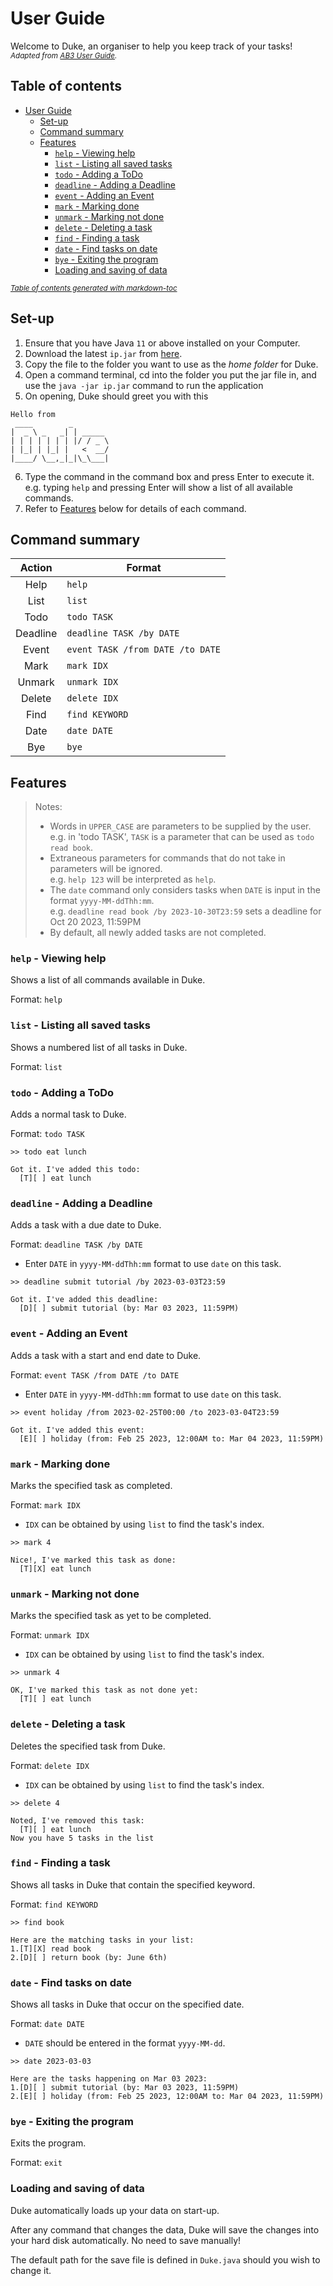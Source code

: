 # User Guide
Welcome to Duke, an organiser to help you keep track of your tasks!  
<small><i> Adapted from [AB3 User Guide](https://se-education.org/addressbook-level3/UserGuide.html). </i></small>

## Table of contents
- [User Guide](#user-guide)
    * [Set-up](#set-up)
    * [Command summary](#command-summary)
    * [Features](#features)
        + [`help` - Viewing help](#help---viewing-help)
        + [`list` - Listing all saved tasks](#list---listing-all-saved-tasks)
        + [`todo` - Adding a ToDo](#todo---adding-a-todo)
        + [`deadline` - Adding a Deadline](#deadline---adding-a-deadline)
        + [`event` - Adding an Event](#event---adding-an-event)
        + [`mark` - Marking done](#mark---marking-done)
        + [`unmark` - Marking not done](#unmark---marking-not-done)
        + [`delete` - Deleting a task](#delete---deleting-a-task)
        + [`find` - Finding a task](#find---finding-a-task)
        + [`date` - Find tasks on date](#date---find-tasks-on-date)
        + [`bye` - Exiting the program](#bye---exiting-the-program)
        + [Loading and saving of data](#loading-and-saving-of-data)

<small><i><a href='http://ecotrust-canada.github.io/markdown-toc/'>Table of contents generated with markdown-toc</a></i></small>


## Set-up
1. Ensure that you have Java `11` or above installed on your Computer. 
2. Download the latest `ip.jar` from [here](https://github.com/honglinshang/ip/releases/tag/v2.0). 
3. Copy the file to the folder you want to use as the *home folder* for Duke.
4. Open a command terminal, cd into the folder you put the jar file in, and use the 
`java -jar ip.jar` command to run the application
5. On opening, Duke should greet you with this
```
Hello from
 ____        _        
|  _ \ _   _| | _____ 
| | | | | | | |/ / _ \
| |_| | |_| |   <  __/
|____/ \__,_|_|\_\___|
```
6. Type the command in the command box and press Enter to execute it. 
e.g. typing `help` and pressing Enter will show a list of all available commands.
7. Refer to [Features](#features) below for details of each command.  

## Command summary  

|  Action  | Format                           |
|:--------:|----------------------------------|
|   Help   | `help`                           |
|   List   | `list`                           |
|   Todo   | `todo TASK`                      |
| Deadline | `deadline TASK /by DATE`         |
|  Event   | `event TASK /from DATE /to DATE` |
|   Mark   | `mark IDX`                       |
|  Unmark  | `unmark IDX`                     |
|  Delete  | `delete IDX`                     |
|   Find   | `find KEYWORD`                   |
|   Date   | `date DATE`                      |
|   Bye    | `bye`                            |

## Features  
> Notes:
> - Words in `UPPER_CASE` are parameters to be supplied by the user.  
>   e.g. in 'todo TASK', `TASK` is a parameter that can be used as `todo read book`. 
> - Extraneous parameters for commands that do not take in parameters will be ignored.  
>   e.g. `help 123` will be interpreted as `help`. 
> - The `date` command only considers tasks when `DATE` is input in the format `yyyy-MM-ddThh:mm`.  
>   e.g. `deadline read book /by 2023-10-30T23:59` sets a deadline for Oct 20 2023, 11:59PM
> - By default, all newly added tasks are not completed. 

### `help` - Viewing help
Shows a list of all commands available in Duke.

Format: `help`

### `list` - Listing all saved tasks
Shows a numbered list of all tasks in Duke. 

Format: `list`

### `todo` - Adding a ToDo
Adds a normal task to Duke. 

Format: `todo TASK`  

```
>> todo eat lunch

Got it. I've added this todo:
  [T][ ] eat lunch
```

### `deadline` - Adding a Deadline
Adds a task with a due date to Duke.

Format: `deadline TASK /by DATE`
- Enter `DATE` in `yyyy-MM-ddThh:mm` format to use `date` on this task.

```
>> deadline submit tutorial /by 2023-03-03T23:59

Got it. I've added this deadline:
  [D][ ] submit tutorial (by: Mar 03 2023, 11:59PM)
```

### `event` - Adding an Event
Adds a task with a start and end date to Duke.

Format: `event TASK /from DATE /to DATE`
- Enter `DATE` in `yyyy-MM-ddThh:mm` format to use `date` on this task.

```
>> event holiday /from 2023-02-25T00:00 /to 2023-03-04T23:59

Got it. I've added this event:
  [E][ ] holiday (from: Feb 25 2023, 12:00AM to: Mar 04 2023, 11:59PM)
```

### `mark` - Marking done
Marks the specified task as completed. 

Format: `mark IDX`
- `IDX` can be obtained by using `list` to find the task's index.  

```
>> mark 4

Nice!, I've marked this task as done:
  [T][X] eat lunch
```

### `unmark` - Marking not done
Marks the specified task as yet to be completed.

Format: `unmark IDX`
- `IDX` can be obtained by using `list` to find the task's index.

```
>> unmark 4

OK, I've marked this task as not done yet:
  [T][ ] eat lunch
```

### `delete` - Deleting a task
Deletes the specified task from Duke.

Format: `delete IDX`
- `IDX` can be obtained by using `list` to find the task's index.

```
>> delete 4

Noted, I've removed this task:
  [T][ ] eat lunch
Now you have 5 tasks in the list
```

### `find` - Finding a task
Shows all tasks in Duke that contain the specified keyword.

Format: `find KEYWORD`

```
>> find book

Here are the matching tasks in your list:
1.[T][X] read book
2.[D][ ] return book (by: June 6th)
```

### `date` - Find tasks on date
Shows all tasks in Duke that occur on the specified date.

Format: `date DATE`
- `DATE` should be entered in the format `yyyy-MM-dd`.

```
>> date 2023-03-03

Here are the tasks happening on Mar 03 2023:
1.[D][ ] submit tutorial (by: Mar 03 2023, 11:59PM)
2.[E][ ] holiday (from: Feb 25 2023, 12:00AM to: Mar 04 2023, 11:59PM)
```

### `bye` - Exiting the program
Exits the program. 

Format: `exit`

### Loading and saving of data
Duke automatically loads up your data on start-up.  
  
After any command that changes the data, Duke will save the changes into your hard disk automatically. 
No need to save manually!  

The default path for the save file is defined in `Duke.java` should you wish to change it.  

